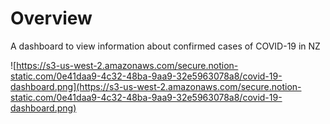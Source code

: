 # Overview

A dashboard to view information about confirmed cases of COVID-19 in NZ

![https://s3-us-west-2.amazonaws.com/secure.notion-static.com/0e41daa9-4c32-48ba-9aa9-32e5963078a8/covid-19-dashboard.png](https://s3-us-west-2.amazonaws.com/secure.notion-static.com/0e41daa9-4c32-48ba-9aa9-32e5963078a8/covid-19-dashboard.png)
